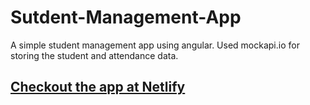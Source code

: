 # Sutdent-Management-App
 A simple student management app using angular.
 Used mockapi.io for storing the student and attendance data.
## <a href="https://heuristic-golick-c9c3d5.netlify.app/">Checkout the app at Netlify<a>
